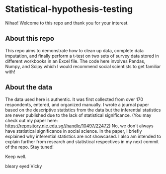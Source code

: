 # Statistical-hypothesis-testing
Nihao! Welcome to this repo and thank you for your interest.


## About this repo
This repo aims to demonstrate how to clean up data, complete data imputation, and finally perform a t-test on two sets of survey data stored in different workbooks in an Excel file. The code here involves Pandas, Numpy, and Scipy which I would recommend social scientists to get familiar with!

## About the data
The data used here is authentic. It was first collected from over 170 respondents, entered, and organized manually. I wrote a journal paper based on the descriptive statistics from the data but the inferential statistics are never published due to the lack of statistical significance. (You may check out my paper here: https://repository.nie.edu.sg//handle/10497/22472) No, we don't always have statistical significance in social science. In the paper, I briefly explained why inferential statistics are not showcased. I also am intended to explain further from research and statistical respectives in my next commit of the repo. Stay tuned!


Keep well.

bleary eyed Vicky
